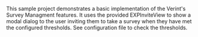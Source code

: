 This sample project demonstrates a basic implementation of the Verint's Survey Managment features.
It uses the provided EXPInviteView to show a modal dialog to the user inviting them to take a survey when
they have met the configured thresholds. See configuration file to check the thresholds.  
